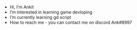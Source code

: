 - Hi, I’m Ankit 
- I’m interested in learning game devloping
- I’m currently learning gd script
- How to reach me - you can contact me on discord Ank#8997
